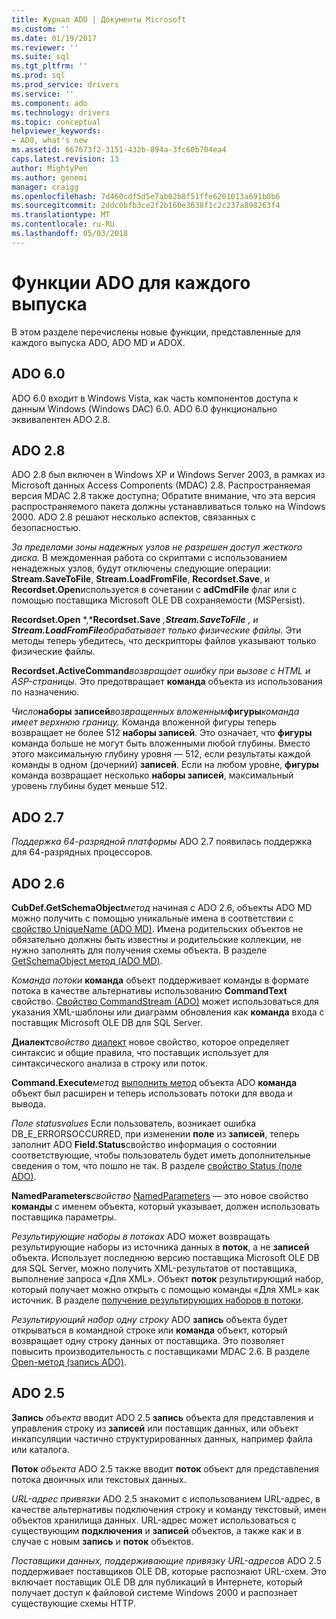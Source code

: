 ```yaml
---
title: Журнал ADO | Документы Microsoft
ms.custom: ''
ms.date: 01/19/2017
ms.reviewer: ''
ms.suite: sql
ms.tgt_pltfrm: ''
ms.prod: sql
ms.prod_service: drivers
ms.service: ''
ms.component: ado
ms.technology: drivers
ms.topic: conceptual
helpviewer_keywords:
- ADO, what's new
ms.assetid: 667673f2-3151-432b-894a-3fc60b704ea4
caps.latest.revision: 13
author: MightyPen
ms.author: genemi
manager: craigg
ms.openlocfilehash: 7d460cdf5d5e7ab02b8f51ffe6201013a691b0b6
ms.sourcegitcommit: 2ddc0bfb3ce2f2b160e3638f1c2c237a898263f4
ms.translationtype: MT
ms.contentlocale: ru-RU
ms.lasthandoff: 05/03/2018
---
```

# <a name="ado-features-for-each-release"></a>Функции ADO для каждого выпуска
В этом разделе перечислены новые функции, представленные для каждого выпуска ADO, ADO MD и ADOX.

## <a name="ado-60"></a>ADO 6.0
 ADO 6.0 входит в Windows Vista, как часть компонентов доступа к данным Windows (Windows DAC) 6.0. ADO 6.0 функционально эквивалентен ADO 2.8.

## <a name="ado-28"></a>ADO 2.8
 ADO 2.8 был включен в Windows XP и Windows Server 2003, в рамках из Microsoft данных Access Components (MDAC) 2.8. Распространяемая версия MDAC 2.8 также доступна; Обратите внимание, что эта версия распространяемого пакета должны устанавливаться только на Windows 2000. ADO 2.8 решают несколько аспектов, связанных с безопасностью.

 *За пределами зоны надежных узлов не разрешен доступ жесткого диска.*
В междоменная работа со скриптами с использованием ненадежных узлов, будут отключены следующие операции: **Stream.SaveToFile**, **Stream.LoadFromFile**, **Recordset.Save**, и **Recordset.Open**используется в сочетании с **adCmdFile** флаг или с помощью поставщика Microsoft OLE DB сохраняемости (MSPersist).

 **Recordset.Open** *,***Recordset.Save** *,***Stream.SaveToFile** *, и* **Stream.LoadFromFile***обрабатывает только физические файлы.*
Эти методы теперь убедитесь, что дескрипторы файлов указывают только физические файлы.

 **Recordset.ActiveCommand***возвращает ошибку при вызове с HTML и ASP-страницы.*
Это предотвращает **команда** объекта из использования по назначению.

 *Число***наборы записей***возвращенных вложенным***фигуры***команда имеет верхнюю границу.*
Команда вложенной фигуры теперь возвращает не более 512 **наборы записей**. Это означает, что **фигуры** команда больше не могут быть вложенными любой глубины. Вместо этого максимальную глубину уровня — 512, если результаты каждой команды в одном (дочерний) **записей**. Если на любом уровне, **фигуры** команда возвращает несколько **наборы записей**, максимальный уровень глубины будет меньше 512.

## <a name="ado-27"></a>ADO 2.7
 *Поддержка 64-разрядной платформы* ADO 2.7 появилась поддержка для 64-разрядных процессоров.

## <a name="ado-26"></a>ADO 2.6
 **CubDef.GetSchemaObject***метод* начиная с ADO 2.6, объекты ADO MD можно получить с помощью уникальные имена в соответствии с [свойство UniqueName (ADO MD)](../../ado/reference/ado-md-api/uniquename-property-ado-md.md). Имена родительских объектов не обязательно должны быть известны и родительские коллекции, не нужно заполнять для получения схемы объекта. В разделе [GetSchemaObject метод (ADO MD)](../../ado/reference/ado-md-api/getschemaobject-method-ado-md.md).

 *Команда потоки* **команда** объект поддерживает команды в формате потока в качестве альтернативы использованию **CommandText** свойство. [Свойство CommandStream (ADO)](../../ado/reference/ado-api/commandstream-property-ado.md) может использоваться для указания XML-шаблоны или диаграмм обновления как **команда** входа с поставщик Microsoft OLE DB для SQL Server.

 **Диалект***свойство* [диалект](../../ado/reference/ado-api/dialect-property.md) новое свойство, которое определяет синтаксис и общие правила, что поставщик использует для синтаксического анализа в строку или поток.

 **Command.Execute***метод* [выполнить метод](../../ado/reference/ado-api/execute-method-ado-command.md) объекта ADO **команда** объект был расширен и теперь использовать потоки для ввода и вывода.

 *Поле statusvalues* Если пользователь, возникает ошибка DB_E_ERRORSOCCURRED, при изменении **поле** из **записей**, теперь заполнит ADO **Field.Status**свойство информация о состоянии соответствующие, чтобы пользователь будет иметь дополнительные сведения о том, что пошло не так. В разделе [свойство Status (поле ADO)](../../ado/reference/ado-api/status-property-ado-field.md).

 **NamedParameters***свойство* [NamedParameters](../../ado/reference/ado-api/namedparameters-property-ado.md) — это новое свойство **команды** с именем объекта, который указывает, должен использовать поставщика параметры.

 *Результирующие наборы в потоках* ADO может возвращать результирующие наборы из источника данных в **поток**, а не **записей** объекта. Использует последнюю версию поставщика Microsoft OLE DB для SQL Server, можно получить XML-результатов от поставщика, выполнение запроса «Для XML». Объект **поток** результирующий набор, который получает можно открыть с помощью команды «Для XML» как источник. В разделе [получение результирующих наборов в потоки](../../ado/guide/data/retrieving-resultsets-into-streams.md).

 *Результирующий набор одну строку* ADO **запись** объекта будет открываться в командной строке или **команда** объект, который возвращает одну строку данных от поставщика. Это позволяет повысить производительность с поставщиками MDAC 2.6. В разделе [Open-метод (запись ADO)](../../ado/reference/ado-api/open-method-ado-record.md).

## <a name="ado-25"></a>ADO 2.5
 **Запись** *объекта* вводит ADO 2.5 **запись** объекта для представления и управления строку из **записей** или поставщик данных, или объект инкапсуляции частично структурированных данных, например файла или каталога.

 **Поток** *объекта* ADO 2.5 также вводит **поток** объект для представления потока двоичных или текстовых данных.

 *URL-адрес привязки* ADO 2.5 знакомит с использованием URL-адрес, в качестве альтернативы подключения строку и команду текстовый, имен объектов хранилища данных. URL-адрес может использоваться с существующим **подключения** и **записей** объектов, а также как и в случае с новым **запись** и **поток** объектов.

 *Поставщики данных, поддерживающие привязку URL-адресов* ADO 2.5 поддерживает поставщиков OLE DB, которые распознают URL-схем. Это включает поставщик OLE DB для публикаций в Интернете, который получает доступ к файловой системе Windows 2000 и распознает существующие схемы HTTP.
